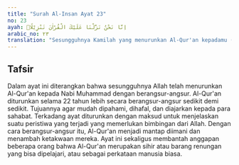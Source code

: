 ```yaml
---
title: "Surah Al-Insan Ayat 23"
no: 23
ayah: اِنَّا نَحْنُ نَزَّلْنَا عَلَيْكَ الْقُرْاٰنَ تَنْزِيْلًاۚ
arabic_no: ٢٣
translation: "Sesungguhnya Kamilah yang menurunkan Al-Qur'an kepadamu (Muhammad) secara berangsur-angsur."
---
```


## Tafsir

Dalam ayat ini diterangkan bahwa sesungguhnya Allah telah menurunkan Al-Qur'an kepada Nabi Muhammad dengan berangsur-angsur. Al-Qur'an diturunkan selama 22 tahun lebih secara berangsur-angsur sedikit demi sedikit. Tujuannya agar mudah dipahami, dihafal, dan diajarkan kepada para sahabat. Terkadang ayat diturunkan dengan maksud untuk menjelaskan suatu peristiwa yang terjadi yang memerlukan bimbingan dari Allah. Dengan cara berangsur-angsur itu, Al-Qur'an menjadi mantap diimani dan menambah ketakwaan mereka. Ayat ini sekaligus membantah anggapan beberapa orang bahwa Al-Qur'an merupakan sihir atau barang renungan yang bisa dipelajari, atau sebagai perkataan manusia biasa.